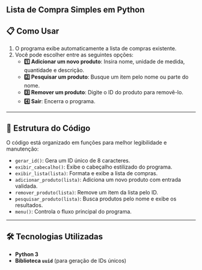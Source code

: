 ## Lista de Compra Simples em Python

## 📋 Como Usar

1. O programa exibe automaticamente a lista de compras existente.
2. Você pode escolher entre as seguintes opções:
   - **1️⃣ Adicionar um novo produto**: Insira nome, unidade de medida, quantidade e descrição.
   - **2️⃣ Pesquisar um produto**: Busque um item pelo nome ou parte do nome.
   - **3️⃣ Remover um produto**: Digite o ID do produto para removê-lo.
   - **4️⃣ Sair**: Encerra o programa.

---

## 📂 Estrutura do Código

O código está organizado em funções para melhor legibilidade e manutenção:

- `gerar_id()`: Gera um ID único de 8 caracteres.
- `exibir_cabecalho()`: Exibe o cabeçalho estilizado do programa.
- `exibir_lista(lista)`: Formata e exibe a lista de compras.
- `adicionar_produto(lista)`: Adiciona um novo produto com entrada validada.
- `remover_produto(lista)`: Remove um item da lista pelo ID.
- `pesquisar_produto(lista)`: Busca produtos pelo nome e exibe os resultados.
- `menu()`: Controla o fluxo principal do programa.

---

## 🛠️ Tecnologias Utilizadas

- **Python 3**
- **Biblioteca `uuid`** (para geração de IDs únicos)
